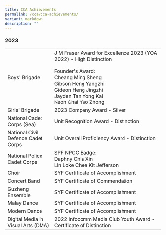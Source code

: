 ```yaml
---
title: CCA Achievements
permalink: /cca/cca-achievements/
variant: markdown
description: ""
---
```

<div>
	<h3>2023</h3>
<div>
<table border="0" cellspacing="5" cellpadding="0">
	<tbody>
		<tr><td width="30%">Boys' Brigade</td>
		<td width="70%">J M Fraser Award for Excellence 2023 (YOA 2022) - High Distinction
		<br><br>
		Founder's Award:<br>Cheang Ming Sheng<br>Gibson Heng Yangzhi<br>Gideon Heng Jingzhi<br>Jayden Tan Yong Kai<br>Keon Chai Yao Zhong
</td>
	</tr>
		<tr><td width="30%">Girls' Brigade</td>
		<td width="70%">2023 Company Award - Silver</td>
			</tr>
		<tr><td width="30%">National Cadet Corps (Sea)</td>
		<td width="70%">Unit Recognition Award - Distinction</td>
			</tr>
		<tr><td width="30%">National Civil Defence Cadet Corps</td>
		<td width="70%">Unit Overall Proficiency Award - Distinction</td>
			</tr>
		<tr><td width="30%">National Police Cadet Corps</td>
		<td width="70%">SPF NPCC Badge:<br>Daphny Chia Xin<br>Lin Loke Chee Kit Jefferson</td>
			</tr>
		<tr><td width="30%">Choir</td>
		<td width="70%">SYF Certificate of Accomplishment</td>
			</tr>
		<tr><td width="30%">Concert Band</td>
		<td width="70%">SYF Certificate of Commendation</td>
			</tr>
		<tr><td width="30%">Guzheng Ensemble</td>
		<td width="70%">SYF Certificate of Accomplishment</td>
			</tr>
		<tr><td width="30%">Malay Dance</td>
		<td width="70%">SYF Certificate of Accomplishment</td>
			</tr>
		<tr><td width="30%">Modern Dance</td>
		<td width="70%">SYF Certificate of Accomplishment</td>
			</tr>
		<tr><td width="30%">Digital Media in Visual Arts (DMA)</td>
		<td width="70%">2022 Infocomm Media Club Youth Award - Certificate of Distinction</td>
	</tr>
	</tbody>
	</table>
	</div></div>